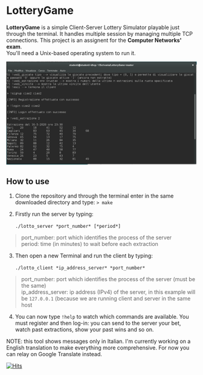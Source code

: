 # LotteryGame 

**LotteryGame** is a simple Client-Server Lottery Simulator playable just through the terminal. It handles multiple session by managing multiple TCP connections. This project is an assignent for the **Computer Networks' exam**.    
You'll need a Unix-based operating system to run it.


![Client Example](https://github.com/gerti98/LotteryGame/blob/master/images/client_example.png)


## How to use
  1. Clone the repository and through the terminal enter in the same downloaded directory and type: `> make`
  2. Firstly run the server by typing:
  
      `./lotto_server *port_number* [*period*]`     
  > port_number: port which identifies the process of the server      
  > period: time (in minutes) to wait before each extraction
  3. Then open a new Terminal and run the client by typing:
  
      `./lotto_client *ip_address_server* *port_number*`     
  > port_number: port which identifies the process of the server (must be the same)      
  > ip_address_server: ip address (IPv4) of the server, in this example will be `127.0.0.1` (because we are running client and server in the same host
  4. You can now type `!help` to watch which commands are available. You must register and then log-in: you can send to the server your bet, watch past extractions, show your past wins and so on.

NOTE: this tool shows messages only in Italian. I'm currently working on a English translation to make everything more comprehensive. For now you can relay on Google Translate instead.


[![Hits](https://hits.seeyoufarm.com/api/count/incr/badge.svg?url=https%3A%2F%2Fgithub.com%2Fgerti98%2FCar-Sharing-Database&count_bg=%2379C83D&title_bg=%23555555&icon=&icon_color=%23E7E7E7&title=hits&edge_flat=false)](https://hits.seeyoufarm.com)
